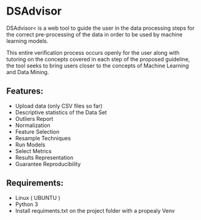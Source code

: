 # DSAdvisor
DSAdvisor< is a web tool to guide the user in the data processing steps for the correct pre-processing of the data in order to be used by machine learning models. 

This entire verification process occurs openly for the user along with tutoring on the concepts covered in each step of the proposed guideline, the tool seeks to bring users closer to the concepts of Machine Learning and Data Mining.

## Features:
- Upload data (only CSV files so far)
- Descriptive statistics of the Data Set
- Outliers Report
- Normalization
- Feature Selection
- Resample Techniques
- Run Models
- Select Metrics
- Results Representation
- Guarantee Reproducibility

## Requirements:
 - Linux ( UBUNTU )
 - Python 3 
 - Install requiments.txt on the project folder with a propealy Venv
 
